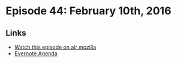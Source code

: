 # Episode 44: February 10th, 2016

## Links
* [Watch this episode on air mozilla](https://air.mozilla.org/the-joy-of-coding-episode-44/)
* [Evernote Agenda](https://www.evernote.com/l/AbINPDXEylpBhrWz8s8GwUhnqHnAe1-ePck)
